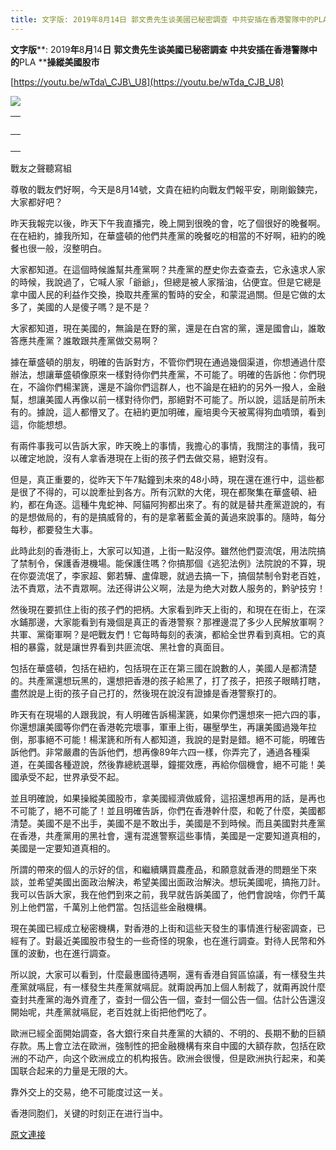 ```yaml
---
title: 文字版: 2019年8月14日 郭文贵先生谈美國已秘密調查 中共安插在香港警隊中的PLA 操縱美國股
---
```


**文字版****: 2019****年****8****月****14****日**** ****郭文贵先生谈美國已秘密調查**** ****中共安插在香港警隊中的****PLA ****操縱美國股市**


[https://youtu.be/wTda\_CJB\_U8](https://youtu.be/wTda_CJB_U8)




[![](https://1.bp.blogspot.com/-3ilvKilWQM8/XVS2AWHqOAI/AAAAAAAAB8U/2M54s_G42FQv80KMm26qiZdkDPhqZnVKQCLcBGAs/s400/111.PNG)](https://1.bp.blogspot.com/-3ilvKilWQM8/XVS2AWHqOAI/AAAAAAAAB8U/2M54s_G42FQv80KMm26qiZdkDPhqZnVKQCLcBGAs/s1600/111.PNG)


| <br> |
| --- |
| <br> | <br> |








戰友之聲聽寫組


尊敬的戰友們好啊，今天是8月14號，文貴在紐約向戰友們報平安，剛剛鍛鍊完，大家都好吧？


昨天我報完以後，昨天下午我直播完，晚上開到很晚的會，吃了個很好的晚餐啊。在在紐約，據我所知，在華盛頓的他們共產黨的晚餐吃的相當的不好啊，紐約的晚餐也很一般，沒整明白。


大家都知道。在這個時候誰幫共產黨啊？共產黨的歷史你去查查去，它永遠求人家的時候，我說過了，它喊人家「爺爺」，但總是被人家揩油，佔便宜。但是它總是拿中國人民的利益作交換，換取共產黨的暫時的安全，和蒙混過關。但是它做的太多了，美國的人是傻子嗎？是不是？


大家都知道，現在美國的，無論是在野的黨，還是在白宮的黨，還是國會山，誰敢答應共產黨？誰敢跟共產黨做交易啊？


據在華盛頓的朋友，明確的告訴對方，不管你們現在通過幾個渠道，你想通過什麼辦法，想讓華盛頓像原來一樣對待你們共產黨，不可能了。明確的告訴他：你們現在，不論你們楊潔篪，還是不論你們這群人，也不論是在紐約的另外一撥人，金融幫，想讓美國人再像以前一樣對待你們，那絕對不可能了。所以說，這話是前所未有的。據說，這人都懵叉了。在紐約更加明確，龐培奧今天被罵得狗血噴頭，看到這，你能想想。


有兩件事我可以告訴大家，昨天晚上的事情，我擔心的事情，我關注的事情，我可以確定地說，沒有人拿香港現在上街的孩子們去做交易，絕對沒有。


但是，真正重要的，從昨天下午7點鐘到未來的48小時，現在還在進行中，這些都是很了不得的，可以說牽扯到各方。所有沉默的大佬，現在都聚集在華盛頓、紐約，都在角逐。這種牛鬼蛇神、阿貓阿狗都出來了。有的就是替共產黨遊說的，有的是想做局的，有的是搞威脅的，有的是拿著藍金黃的黃過來說事的。隨時，每分每秒，都要發生大事。


此時此刻的香港街上，大家可以知道，上街一點沒停。雖然他們耍流氓，用法院搞了禁制令，保護香港機場。能保護住嗎？你搞那個《逃犯法例》法院說的不算，現在你耍流氓了，李家超、鄭若驊、盧偉聰，就過去搞一下，搞個禁制令對老百姓，法不責眾，法不責眾啊。法还得讲公义啊，法是为绝大对数人服务的，黔驴技穷！


然後現在要抓住上街的孩子們的把柄。大家看到昨天上街的，和現在在街上，在深水鋪那邊，大家能看到有幾個是真正的香港警察？那裡邊混了多少人民解放軍啊？共軍、黨衛軍啊？是吧戰友們！它每時每刻的表演，都給全世界看到真相。它的真相的暴露，就是讓世界看到共匪流氓、黑社會的真面目。


包括在華盛頓，包括在紐約，包括現在正在第三國在說數的人，美國人是都清楚的。共產黨還想玩黑的，還想把香港的孩子給黑了，打了孩子，把孩子眼睛打瞎，盡然說是上街的孩子自己打的，然後現在說沒有證據是香港警察打的。


昨天有在現場的人跟我說，有人明確告訴楊潔篪，如果你們還想來一把六四的事，你還想讓美國等你們在香港乾完壞事，軍車上街，碾壓學生，再讓美國過幾年拉倒，那事絕不可能！楊潔篪和所有人都知道，我說的是對是錯。絕不可能，明確告訴他們。非常嚴肅的告訴他們，想再像89年六四一樣，你弄完了，通過各種渠道，在美國各種遊說，然後靠總統選舉，鐘擺效應，再給你個機會，絕不可能！美國承受不起，世界承受不起。


並且明確說，如果操縱美國股市，拿美國經濟做威脅，這招還想再用的話，是再也不可能了，絕不可能了！並且明確告訴，你們在香港幹什麼，和乾了什麼，美國都清楚。美國不是不出手，美國不是不敢出手，美國是不到時候。而且美國對共產黨在香港，共產黨用的黑社會，還有混進警察這些事情，美國是一定要知道真相的，美國是一定要知道真相的。


所謂的帶來的個人的示好的信，和繼續購買農產品，和願意就香港的問題坐下來談，並希望美國出面政治解決，希望美國出面政治解決。想玩美國呢，搞拖刀計。我可以告訴大家，我在他們到來之前，我早就告訴美國了，他們會說啥，你們千萬別上他們當，千萬別上他們當。包括這些金融機構。


現在美國已經成立秘密機構，對香港的上街和這些天發生的事情進行秘密調查，已經有了。對最近美國股市發生的一些奇怪的現象，也在進行調查。對待人民幣和外匯的波動，也在進行調查。


所以說，大家可以看到，什麼最惠國待遇啊，還有香港自貿區協議，有一樣發生共產黨就嗝屁，有一樣發生共產黨就嗝屁。就甭說再加上個人制裁了，就甭再說什麼查封共產黨的海外資產了，查封一個公告一個，查封一個公告一個。估計公告還沒開始呢，共產黨就嗝屁，老百姓就上街把他們吃了。


歐洲已經全面開始調查，各大銀行來自共產黨的大額的、不明的、長期不動的巨額存款。馬上會立法在歐洲，強制性的把金融機構有來自中國的大額存款，包括在欧洲的不动产，向这个欧洲成立的机构报告。欧洲会很慢，但是欧洲执行起来，和美国联合起来的力量是无限的大。


靠外交上的交易，绝不可能度过这一关。


香港同胞们，关键的时刻正在进行当中。

[原文連接](http://littleantvoice.blogspot.com/2019/08/2019814-pla.html)